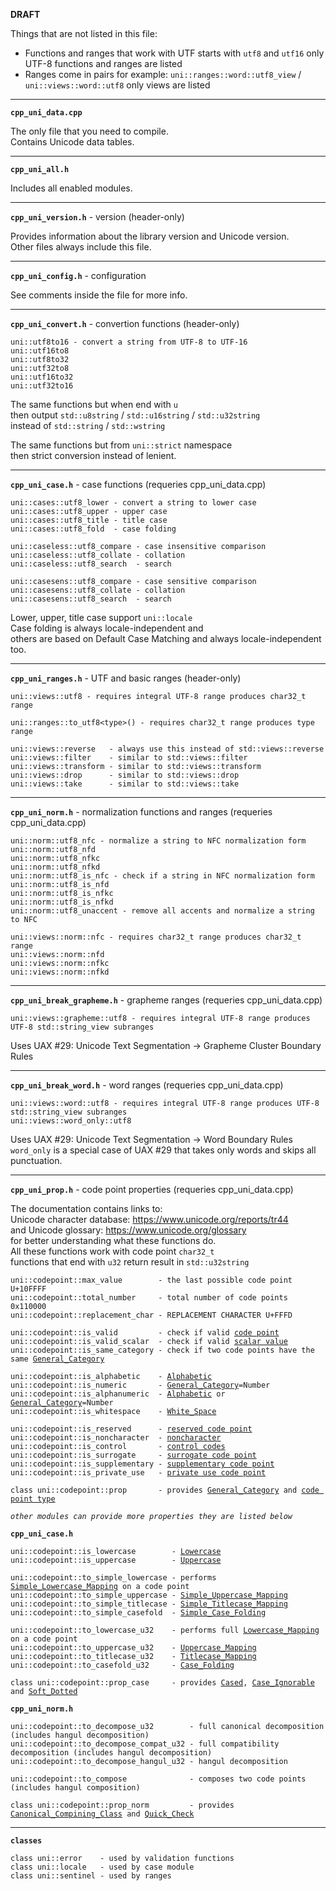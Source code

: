 **DRAFT**

Things that are not listed in this file:
- Functions and ranges that work with UTF starts with `utf8` and `utf16` only UTF-8 functions and ranges are listed
- Ranges come in pairs for example: `uni::ranges::word::utf8_view` / `uni::views::word::utf8` only views are listed

---

**`cpp_uni_data.cpp`**

The only file that you need to compile.<br>
Contains Unicode data tables.<br>

---

**`cpp_uni_all.h`**

Includes all enabled modules.

---

**`cpp_uni_version.h`** - version (header-only)

Provides information about the library version and Unicode version.<br>
Other files always include this file.

---

**`cpp_uni_config.h`** - configuration

See comments inside the file for more info.

---

**`cpp_uni_convert.h`** - convertion functions (header-only)
```
uni::utf8to16 - convert a string from UTF-8 to UTF-16
uni::utf16to8
uni::utf8to32
uni::utf32to8
uni::utf16to32
uni::utf32to16
```
The same functions but when end with `u`<br>
then output `std::u8string` / `std::u16string` / `std::u32string`<br>
instead of `std::string` / `std::wstring`

The same functions but from `uni::strict` namespace<br>
then strict conversion instead of lenient.

---

**`cpp_uni_case.h`** - case functions (requeries cpp_uni_data.cpp)
```
uni::cases::utf8_lower - convert a string to lower case
uni::cases::utf8_upper - upper case
uni::cases::utf8_title - title case
uni::cases::utf8_fold  - case folding

uni::caseless::utf8_compare - case insensitive comparison
uni::caseless::utf8_collate - collation
uni::caseless::utf8_search  - search

uni::casesens::utf8_compare - case sensitive comparison
uni::casesens::utf8_collate - collation
uni::casesens::utf8_search  - search
```
Lower, upper, title case support `uni::locale`<br>
Case folding is always locale-independent and<br>
others are based on Default Case Matching and always locale-independent too.

---

**`cpp_uni_ranges.h`** - UTF and basic ranges (header-only)
```
uni::views::utf8 - requires integral UTF-8 range produces char32_t range

uni::ranges::to_utf8<type>() - requires char32_t range produces type range

uni::views::reverse   - always use this instead of std::views::reverse
uni::views::filter    - similar to std::views::filter
uni::views::transform - similar to std::views::transform
uni::views::drop      - similar to std::views::drop
uni::views::take      - similar to std::views::take
```
---

**`cpp_uni_norm.h`** - normalization functions and ranges (requeries cpp_uni_data.cpp)
```
uni::norm::utf8_nfc - normalize a string to NFC normalization form
uni::norm::utf8_nfd
uni::norm::utf8_nfkc
uni::norm::utf8_nfkd
uni::norm::utf8_is_nfc - check if a string in NFC normalization form
uni::norm::utf8_is_nfd
uni::norm::utf8_is_nfkc
uni::norm::utf8_is_nfkd
uni::norm::utf8_unaccent - remove all accents and normalize a string to NFC

uni::views::norm::nfc - requires char32_t range produces char32_t range
uni::views::norm::nfd
uni::views::norm::nfkc
uni::views::norm::nfkd
```
---

**`cpp_uni_break_grapheme.h`** - grapheme ranges (requeries cpp_uni_data.cpp)
```
uni::views::grapheme::utf8 - requires integral UTF-8 range produces UTF-8 std::string_view subranges
```
Uses UAX #29: Unicode Text Segmentation -> Grapheme Cluster Boundary Rules

---

**`cpp_uni_break_word.h`** - word ranges (requeries cpp_uni_data.cpp)
```
uni::views::word::utf8 - requires integral UTF-8 range produces UTF-8 std::string_view subranges
uni::views::word_only::utf8
```
Uses UAX #29: Unicode Text Segmentation -> Word Boundary Rules<br>
`word_only` is a special case of UAX #29 that takes only words and skips all punctuation.

---

**`cpp_uni_prop.h`** - code point properties (requeries cpp_uni_data.cpp)

The documentation contains links to:<br>
Unicode character database: https://www.unicode.org/reports/tr44 <br>
and Unicode glossary: https://www.unicode.org/glossary <br>
for better understanding what these functions do.<br>
All these functions work with code point `char32_t` <br>
functions that end with `u32` return result in `std::u32string`

<pre><code>uni::codepoint::max_value        - the last possible code point U+10FFFF
uni::codepoint::total_number     - total number of code points 0x110000
uni::codepoint::replacement_char - REPLACEMENT CHARACTER U+FFFD

uni::codepoint::is_valid         - check if valid <a href="https://www.unicode.org/glossary/#code_point">code point</a>
uni::codepoint::is_valid_scalar  - check if valid <a href="https://www.unicode.org/glossary/#unicode_scalar_value">scalar value</a>
uni::codepoint::is_same_category - check if two code points have the same <a href="https://www.unicode.org/reports/tr44/#General_Category_Values">General_Category</a>

uni::codepoint::is_alphabetic    - <a href="https://www.unicode.org/reports/tr44/#Alphabetic">Alphabetic</a>
uni::codepoint::is_numeric       - <a href="https://www.unicode.org/reports/tr44/#General_Category_Values">General_Category</a>=Number
uni::codepoint::is_alphanumeric  - <a href="https://www.unicode.org/reports/tr44/#Alphabetic">Alphabetic</a> or <a href="https://www.unicode.org/reports/tr44/#General_Category_Values">General_Category</a>=Number
uni::codepoint::is_whitespace    - <a href="https://www.unicode.org/reports/tr44/#White_Space">White_Space</a>

uni::codepoint::is_reserved      - <a href="https://www.unicode.org/glossary/#reserved_code_point">reserved code point</a>
uni::codepoint::is_noncharacter  - <a href="https://www.unicode.org/glossary/#noncharacter">noncharacter</a>
uni::codepoint::is_control       - <a href="https://www.unicode.org/glossary/#control_codes">control codes</a>
uni::codepoint::is_surrogate     - <a href="https://www.unicode.org/glossary/#surrogate_code_point">surrogate code point</a>
uni::codepoint::is_supplementary - <a href="https://www.unicode.org/glossary/#supplementary_code_point">supplementary code point</a>
uni::codepoint::is_private_use   - <a href="https://www.unicode.org/glossary/#private_use_code_point">private use code point</a>

class uni::codepoint::prop       - provides <a href="https://www.unicode.org/reports/tr44/#General_Category_Values">General_Category</a> and <a href="https://www.unicode.org/glossary/#code_point_type">code point type</a>

<i>other modules can provide more properties they are listed below</i>

<b>cpp_uni_case.h</b>

uni::codepoint::is_lowercase        - <a href="https://www.unicode.org/reports/tr44/#Lowercase">Lowercase</a>
uni::codepoint::is_uppercase        - <a href="https://www.unicode.org/reports/tr44/#Uppercase">Uppercase</a>

uni::codepoint::to_simple_lowercase - performs <a href="https://unicode.org/reports/tr44/#Simple_Lowercase_Mapping">Simple_Lowercase_Mapping</a> on a code point
uni::codepoint::to_simple_uppercase - <a href="https://www.unicode.org/reports/tr44/#Simple_Uppercase_Mapping">Simple_Uppercase_Mapping</a>
uni::codepoint::to_simple_titlecase - <a href="https://www.unicode.org/reports/tr44/#Simple_Titlecase_Mapping">Simple_Titlecase_Mapping</a>
uni::codepoint::to_simple_casefold  - <a href="https://www.unicode.org/reports/tr44/#Simple_Case_Folding">Simple_Case_Folding</a>

uni::codepoint::to_lowercase_u32    - performs full <a href="https://unicode.org/reports/tr44/#Lowercase_Mapping">Lowercase_Mapping</a> on a code point
uni::codepoint::to_uppercase_u32    - <a href="https://www.unicode.org/reports/tr44/#Uppercase_Mapping">Uppercase_Mapping</a>
uni::codepoint::to_titlecase_u32    - <a href="https://www.unicode.org/reports/tr44/#Titlecase_Mapping">Titlecase_Mapping</a>
uni::codepoint::to_casefold_u32     - <a href="https://www.unicode.org/reports/tr44/#Case_Folding">Case_Folding</a>

class uni::codepoint::prop_case     - provides <a href="https://www.unicode.org/reports/tr44/#Cased">Cased</a>, <a href="https://www.unicode.org/reports/tr44/#Case_Ignorable">Case_Ignorable</a> and <a href="https://www.unicode.org/reports/tr44/#Soft_Dotted">Soft_Dotted</a>

<b>cpp_uni_norm.h</b>

uni::codepoint::to_decompose_u32        - full canonical decomposition (includes hangul decomposition)
uni::codepoint::to_decompose_compat_u32 - full compatibility decomposition (includes hangul decomposition)
uni::codepoint::to_decompose_hangul_u32 - hangul decomposition

uni::codepoint::to_compose              - composes two code points (includes hangul composition)

class uni::codepoint::prop_norm         - provides <a href="https://www.unicode.org/reports/tr44/#Canonical_Combining_Class">Canonical_Compining_Class</a> and <a href="https://www.unicode.org/reports/tr44/#QC_Values_Table">Quick_Check</a>
</code></pre>

---

**`classes`**
```
class uni::error    - used by validation functions
class uni::locale   - used by case module
class uni::sentinel - used by ranges
```
